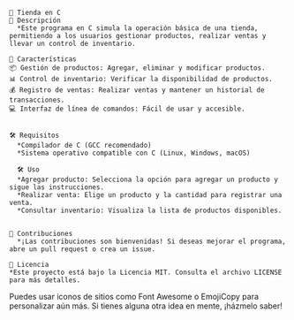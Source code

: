     🛒 Tienda en C
    📜 Descripción
      *Este programa en C simula la operación básica de una tienda, permitiendo a los usuarios gestionar productos, realizar ventas y llevar un control de inventario.

    🌟 Características
    📦 Gestión de productos: Agregar, eliminar y modificar productos.
    📊 Control de inventario: Verificar la disponibilidad de productos.
    💰 Registro de ventas: Realizar ventas y mantener un historial de transacciones.
    💻 Interfaz de línea de comandos: Fácil de usar y accesible.

    
    🛠️ Requisitos
      *Compilador de C (GCC recomendado)
      *Sistema operativo compatible con C (Linux, Windows, macOS)

      🛠️ Uso
      *Agregar producto: Selecciona la opción para agregar un producto y sigue las instrucciones.
      *Realizar venta: Elige un producto y la cantidad para registrar una venta.
      *Consultar inventario: Visualiza la lista de productos disponibles.

      
    🤝 Contribuciones
      *¡Las contribuciones son bienvenidas! Si deseas mejorar el programa, abre un pull request o crea un issue.

    📄 Licencia
    *Este proyecto está bajo la Licencia MIT. Consulta el archivo LICENSE para más detalles.

Puedes usar iconos de sitios como Font Awesome o EmojiCopy para personalizar aún más. Si tienes alguna otra idea en mente, ¡házmelo saber!
